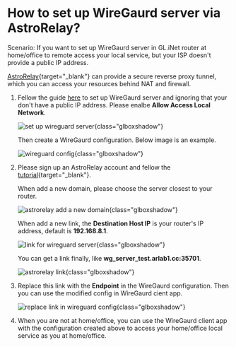 # How to set up WireGaurd server via AstroRelay?

Scenario: If you want to set up WireGaurd server in GL.iNet router at home/office to remote access your local service, but your ISP doesn't provide a public IP address.

[AstroRelay](https://www.astrorelay.com){target="_blank"} can provide a secure reverse proxy tunnel, which you can access your resources behind NAT and firewall.

1. Fellow the guide [here](../wireguard_server) to set up WireGaurd server and ignoring that your don't have a public IP address. Please enalbe **Allow Access Local Network**.

    ![set up wireguard server](https://static.gl-inet.com/docs/en/3/tutorials/set_up_wireguard_server_via_astrorelay/start_wireguard_server.png){class="glboxshadow"}

    Then create a WireGaurd configuration. Below image is an example.

    ![wireguard config](https://static.gl-inet.com/docs/en/3/tutorials/set_up_wireguard_server_via_astrorelay/wireguard_config.png){class="glboxshadow"}

2. Please sign up an AstroRelay account and fellow the [tutorial](https://www.astrorelay.com/tutorial.html){target="_blank"}.

    When add a new domain, please choose the server closest to your router.

    ![astrorelay add a new domain](https://static.gl-inet.com/docs/en/3/tutorials/set_up_wireguard_server_via_astrorelay/astrorelay_add_a_new_domain.png){class="glboxshadow"}

    When add a new link, the **Destination Host IP** is your router's IP address, default is **192.168.8.1**.

    ![link for wireguard server](https://static.gl-inet.com/docs/en/3/tutorials/set_up_wireguard_server_via_astrorelay/astrorelay_wg_server.png){class="glboxshadow"}

    You can get a link finally, like **wg_server_test.arlab1.cc:35701**.

    ![astrorelay link](https://static.gl-inet.com/docs/en/3/tutorials/set_up_wireguard_server_via_astrorelay/astrorelay_link.png){class="glboxshadow"}

3. Replace this link with the **Endpoint** in the WireGaurd configuration. Then you can use the modified config in WireGaurd cient app.

    ![replace link in wireguard config](https://static.gl-inet.com/docs/en/3/tutorials/set_up_wireguard_server_via_astrorelay/replace_endpoint_in_wireguard_config.png){class="glboxshadow"}

4. When you are not at home/office, you can use the WireGaurd client app with the configuration created above to access your home/office local service as you at home/office.

